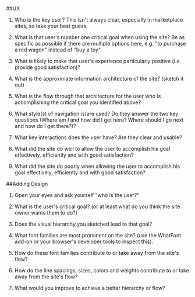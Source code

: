##UX

1. Who is the key user? This isn't always clear, especially in marketplace sites, so take your best guess.

2. What is that user's number one critical goal when using the site? Be as specific as possible if there are multiple options here, e.g. "to purchase a red wagon" instead of "buy a toy".

3. What is likely to make that user's experience particularly positive (i.e. provide good satisfaction)?

4. What is the approximate information architecture of the site? (sketch it out)

5. What is the flow through that architecture for the user who is accomplishing the critical goal you identified above?

6. What style(s) of navigation is/are used? Do they answer the two key questions (Where am I and how did I get here? Where should I go next and how do I get there?)?

7. What key interactions does the user have? Are they clear and usable?

8. What did the site do well to allow the user to accomplish his goal effectively, efficiently and with good satisfaction?

9. What did the site do poorly when allowing the user to accomplish his goal effectively, efficiently and with good satisfaction?

##Adding Design

1. Open your eyes and ask yourself "who is the user?"

2. What is the user's critical goal? (or at least what do you think the site owner wants them to do?)

3. Does the visual hierarchy you sketched lead to that goal?

4. What font families are most prominent on the site? (use the WhatFont add-on or your browser's developer tools to inspect this).

5. How do these font families contribute to or take away from the site's flow?

6. How do the line spacings, sizes, colors and weights contribute to or take away from the site's flow?

7. What would you improve to achieve a better hierarchy or flow?
